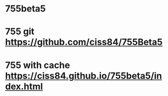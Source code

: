 # 755beta5
# 755 git https://github.com/ciss84/755Beta5
# 755 with cache https://ciss84.github.io/755beta5/index.html
